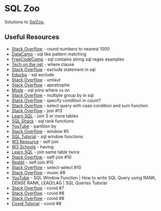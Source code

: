 # SQL Zoo

Solutions to [SqlZoo](https://sqlzoo.net/).

## Useful Resources

- [Stack Overflow](https://stackoverflow.com/questions/46481351/how-to-round-numbers-to-the-nearest-1000) - round numbers to nearest 1000
- [DataCamp](https://www.datacamp.com/tutorial/sql-like-pattern-matching-tutorial) - sql like pattern matching 
- [FreeCodeCamp](https://www.freecodecamp.org/news/sql-contains-string-sql-regex-example-query/) - sql contains string sql regex examples
- [Tech on the net](https://www.techonthenet.com/sql/where.php) - where clause
- [Stack Overflow](https://stackoverflow.com/questions/1693457/exclude-statement-in-sql) - exclude statement in sql
- [Educba](https://www.educba.com/sql-exclude/) - sql exclude
- [Stack Overflow](https://stackoverflow.com/questions/19270791/search-for-words-with-the-letter-%C3%BC-in-ms-sql) - umlaut
- [Stack Overflow](https://stackoverflow.com/questions/1912095/how-to-insert-a-value-that-contains-an-apostrophe-single-quote) - apostrophe
- [Mode](https://mode.com/sql-tutorial/sql-joins-where-vs-on/) - sql joins where vs on
- [Stack Overflow](https://stackoverflow.com/questions/69246368/when-to-use-multiple-group-by-in-sql) - multiple group by in sql
- [Stack Overflow](https://stackoverflow.com/questions/1400078/is-it-possible-to-specify-condition-in-count) - specify condition in count?
- [Stack Overflow](https://stackoverflow.com/questions/20935265/select-query-with-case-condition-and-sum) - select query with case condition and sum function
- [Stack Overflow](https://stackoverflow.com/questions/23081938/whats-wrong-with-my-query-with-case-statement) - join #13
- [Learn SQL](https://learnsql.com/blog/how-to-join-3-tables-or-more-in-sql/) - join 3 or more tables 
- [SQL Shack](https://www.sqlshack.com/overview-of-sql-rank-functions/) - sql rank functions
- [YouTube](https://www.youtube.com/watch?v=D6XNlTfglW4) - partition by
- [Stack Overflow](https://stackoverflow.com/questions/60923287/problem-5-in-sqlzoos-window-functions-tutorial) - window #5
- [SQL Tutorial](https://www.sqltutorial.org/sql-window-functions/) - sql window functions
- [W3 Resource](https://www.w3resource.com/sql/joins/perform-a-self-join.php) - self join
- [W3 Schools](https://www.w3schools.com/sql/sql_having.asp) - having
- [Learn SQL](https://learnsql.com/blog/how-to-join-same-table-twice/) - join same table twice
- [Stack Overflow](https://stackoverflow.com/questions/27242351/find-the-routes-involving-two-buses-that-can-go-from-a-to-b) - self-join #10
- [Reddit](https://www.reddit.com/r/learnSQL/comments/ns5he2/question_on_sqlzoo_find_the_routes_involving_two/) - self-join #10
- [Stack Overflow](https://stackoverflow.com/questions/6385709/sql-sub-queries) - select-select #10
- [Stack Overflow](https://stackoverflow.com/questions/8693325/sqlzoo-track-join-exercise) - music #8
- [YouTube](https://www.youtube.com/watch?v=Ww71knvhQ-s) - SQL Window Function | How to write SQL Query using RANK, DENSE RANK, LEAD/LAG | SQL Queries Tutorial
- [Stack Overflow](https://stackoverflow.com/questions/62528587/window-lag-sqlzoo-net-7) - covid #7
- [Stack Overflow](https://stackoverflow.com/questions/61664773/mysql-how-to-get-max-date-when-the-number-of-cases-has-peaked) - covid #8
- [Stack Overflow](https://stackoverflow.com/questions/63234600/sqlzoo-window-lag-problem-8-getting-wrong-dates-but-correct-peak-cases) - covid #8
- [Covid Tutorial](https://zhuanlan.zhihu.com/p/272654180) - covid #8 